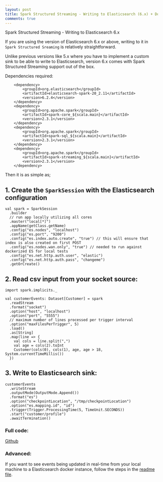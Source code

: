 ```yaml
---
layout: post
title: Spark Structured Streaming - Writing to Elasticsearch (6.x) + Docker 
comments: true
---
```


Spark Structured Streaming - Writing to Elasticsearch 6.x

If you are using the version of Elasticsearch 6.x or above, writing to it in `Spark Structured Sreaming` is relatively straightforward.

Unlike previous versions like 5.x where you have to implement a custom sink to be able to write to Elasticsearch, version 6.x comes with Spark Structured Streaming support out of the box.

Dependencies required:
```
    <dependency>
        <groupId>org.elasticsearch</groupId>
        <artifactId>elasticsearch-spark-20_2.11</artifactId>
        <version>6.2.4</version>
    </dependency>
    <dependency>
        <groupId>org.apache.spark</groupId>
        <artifactId>spark-core_${scala.main}</artifactId>
        <version>2.3.1</version>
    </dependency>
    <dependency>
        <groupId>org.apache.spark</groupId>
        <artifactId>spark-sql_${scala.main}</artifactId>
        <version>2.3.1</version>
    </dependency>
    <dependency>
        <groupId>org.apache.spark</groupId>
        <artifactId>spark-streaming_${scala.main}</artifactId>
        <version>2.3.1</version>
    </dependency>
```


Then it is as simple as;

## 1. Create the `SparkSession` with the Elasticsearch configuration
```
val spark = SparkSession
  .builder
  // run app locally utilizing all cores
  .master("local[*]")
  .appName(getClass.getName)
  .config("es.nodes", "localhost")
  .config("es.port", "9200")
  .config("es.index.auto.create", "true") // this will ensure that index is also created on first POST
  .config("es.nodes.wan.only", "true") // needed to run against dockerized ES for local tests
  .config("es.net.http.auth.user", "elastic")
  .config("es.net.http.auth.pass", "changeme")
  .getOrCreate()
```

## 2. Read csv input from your socket source:
```
import spark.implicits._

val customerEvents: Dataset[Customer] = spark
  .readStream
  .format("socket")
  .option("host", "localhost")
  .option("port", "5555")
  // maximum number of lines processed per trigger interval
  .option("maxFilesPerTrigger", 5)
  .load()
  .as[String]
  .map(line => {
    val cols = line.split(",")
    val age = cols(2).toInt
    Customer(cols(0), cols(1), age, age > 18, System.currentTimeMillis())
  })
```

## 3. Write to Elasticsearch sink:
```
customerEvents
  .writeStream
  .outputMode(OutputMode.Append())
  .format("es")
  .option("checkpointLocation", "/tmp/checkpointLocation")
  .option("es.mapping.id", "id")
  .trigger(Trigger.ProcessingTime(5, TimeUnit.SECONDS))
  .start("customer/profile")
  .awaitTermination()
```

### Full code:
[Github](https://github.com/joeyfaherty/es6writer/blob/master/src/main/scala/com/joeyfaherty/spark/structured/streaming/ESWriter6.scala)

### Advanced:
If you want to see events being updated in real-time from your local machine to a Elasticsearch docker instance, follow the steps in the [readme file](https://github.com/joeyfaherty/es6writer/blob/master/readme.md).